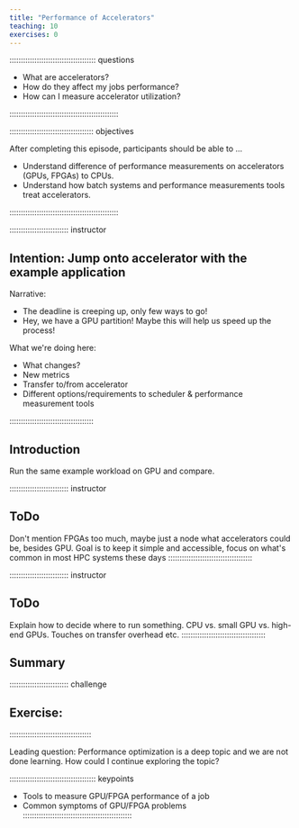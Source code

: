 ```yaml
---
title: "Performance of Accelerators"
teaching: 10
exercises: 0
---
```


:::::::::::::::::::::::::::::::::::::: questions 

- What are accelerators? 
- How do they affect my jobs performance?
- How can I measure accelerator utilization?

::::::::::::::::::::::::::::::::::::::::::::::::

::::::::::::::::::::::::::::::::::::: objectives

After completing this episode, participants should be able to …

- Understand difference of performance measurements on accelerators (GPUs, FPGAs) to CPUs.
- Understand how batch systems and performance measurements tools treat accelerators.

::::::::::::::::::::::::::::::::::::::::::::::::


:::::::::::::::::::::::::: instructor
## Intention: Jump onto accelerator with the example application

Narrative:
- The deadline is creeping up, only few ways to go!
- Hey, we have a GPU partition! Maybe this will help us speed up the process!

What we're doing here:
- What changes?
- New metrics
- Transfer to/from accelerator
- Different options/requirements to scheduler & performance measurement tools

:::::::::::::::::::::::::::::::::::::


## Introduction
Run the same example workload on GPU and compare.


:::::::::::::::::::::::::: instructor
## ToDo
Don't mention FPGAs too much, maybe just a node what accelerators could be, besides GPU.
Goal is to keep it simple and accessible, focus on what's common in most HPC systems these days
:::::::::::::::::::::::::::::::::::::


:::::::::::::::::::::::::: instructor
## ToDo
Explain how to decide where to run something. CPU vs. small GPU vs. high-end GPUs.
Touches on transfer overhead etc.
:::::::::::::::::::::::::::::::::::::

<!-- EPISODE CONTENT HERE -->

## Summary

:::::::::::::::::::::::::: challenge
## Exercise:
::::::::::::::::::::::::::::::::::::

Leading question: Performance optimization is a deep topic and we are not done learning. How could I continue exploring the topic?

:::::::::::::::::::::::::::::::::::::: keypoints
- Tools to measure GPU/FPGA performance of a job
- Common symptoms of GPU/FPGA problems
::::::::::::::::::::::::::::::::::::::::::::::::
